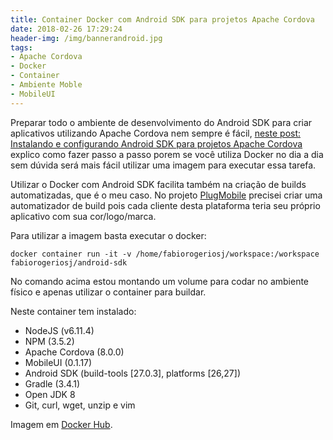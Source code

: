 ```yaml
---
title: Container Docker com Android SDK para projetos Apache Cordova
date: 2018-02-26 17:29:24
header-img: /img/bannerandroid.jpg
tags:
- Apache Cordova
- Docker
- Container
- Ambiente Moble
- MobileUI
---
```


Preparar todo o ambiente de desenvolvimento do Android SDK para criar aplicativos utilizando Apache Cordova nem sempre é fácil, [neste post: Instalando e configurando Android SDK para projetos Apache Cordova](/2018/02/14/Instalando-e-configurando-Android-SDK-para-projetos-Apache-Cordova/) explico como fazer passo a passo porem se você utiliza Docker no dia a dia sem dúvida será mais fácil utilizar uma imagem para executar essa tarefa.

Utilizar o Docker com Android SDK facilita também na criação de builds automatizadas, que é o meu caso. No projeto [PlugMobile](http://plugmobile.com.br/) precisei criar uma automatizador de build pois cada cliente desta plataforma teria seu próprio aplicativo com sua cor/logo/marca.

Para utilizar a imagem basta executar o docker:

```
docker container run -it -v /home/fabiorogeriosj/workspace:/workspace fabiorogeriosj/android-sdk
``` 

No comando acima estou montando um volume para codar no ambiente físico e apenas utilizar o container para buildar.

Neste container tem instalado:

- NodeJS (v6.11.4)
- NPM (3.5.2)
- Apache Cordova (8.0.0)
- MobileUI (0.1.17)
- Android SDK (build-tools [27.0.3], platforms [26,27])
- Gradle (3.4.1)
- Open JDK 8
- Git, curl, wget, unzip e vim


Imagem em [Docker Hub](https://hub.docker.com/r/fabiorogeriosj/android-sdk/).
